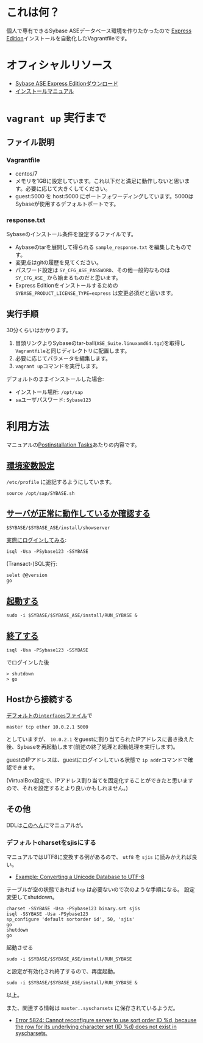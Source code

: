 # これは何？

個人で専有できるSybase ASEデータベース環境を作りたかったので
[Express Edition](http://infocenter.sybase.com/help/index.jsp?topic=/com.sybase.infocenter.dc10083.1540/doc/html/wil1317747719948.html)インストールを自動化したVagrantfileです。

# オフィシャルリソース

* [Sybase ASE Express Editionダウンロード](https://www.sap.com/cmp/syb/crm-xu15-int-asexprdm/index.html)
* [インストールマニュアル](https://help.sap.com/viewer/244b731a316a4de0ad1dd618937b0f8e/16.0.0.0/en-US/a6e667adbc2b101494d092f8b04012ba.html)

# `vagrant up` 実行まで

## ファイル説明

### Vagrantfile

* centos/7
* メモリを1GBに設定しています。これ以下だと満足に動作しないと思います。必要に応じて大きくしてください。
* guest:5000 を host:5000 にポートフォワーディングしています。5000はSybaseが使用するデフォルトポートです。

### response.txt

Sybaseのインストール条件を設定するファイルです。

* Aybaseのtarを展開して得られる `sample_response.txt` を編集したものです。
* 変更点はgitの履歴を見てください。
* パスワード設定は `SY_CFG_ASE_PASSWORD`、その他一般的なものは `SY_CFG_ASE_` から始まるものだと思います。
* Express Editionをインストールするための `SYBASE_PRODUCT_LICENSE_TYPE=express` は変更必須だと思います。

## 実行手順

30分くらいはかかります。

1. 冒頭リンクよりSybaseのtar-ball(`ASE_Suite.linuxamd64.tgz`)を取得し`Vagrantfile`と同じディレクトリに配置します。
1. 必要に応じてパラメータを編集します。
1. `vagrant up`コマンドを実行します。

デフォルトのままインストールした場合:

* インストール場所: `/opt/sap`
* `sa`ユーザパスワード: `Sybase123`

# 利用方法

マニュアルの[Postinstallation Tasks](https://help.sap.com/viewer/244b731a316a4de0ad1dd618937b0f8e/16.0.0.0/en-US/a6e8dcfbbc2b1014a59bceaf9d7f47ce.html)あたりの内容です。

## [環境変数設定](https://help.sap.com/viewer/244b731a316a4de0ad1dd618937b0f8e/16.0.0.0/en-US/a6ebdcc0bc2b1014a0f0fad105f10ae9.html)

`/etc/profile` に追記するようにしています。

    source /opt/sap/SYBASE.sh

## [サーバが正常に動作しているか確認する](https://help.sap.com/viewer/244b731a316a4de0ad1dd618937b0f8e/16.0.0.0/en-US/a6ebdcc0bc2b1014a0f0fad105f10ae9.html)

    $SYBASE/$SYBASE_ASE/install/showserver

[実際にログインしてみる](https://help.sap.com/viewer/244b731a316a4de0ad1dd618937b0f8e/16.0.0.0/en-US/a6ec23cabc2b1014a8f3bd71e198083f.html):

    isql -Usa -PSybase123 -SSYBASE


(Transact-)SQL実行:

    selet @@version
    go

## [起動する](https://help.sap.com/viewer/5343aa754dca495fb95f39ef101d5398/16.0.0.0/en-US/a7015cbcbc2b1014a900d75f844d261e.html)

    sudo -i $SYBASE/$SYBASE_ASE/install/RUN_SYBASE &

## [終了する](https://help.sap.com/viewer/5343aa754dca495fb95f39ef101d5398/16.0.0.0/en-US/a7031e19bc2b10148574acf2e6c010a6.html)

    isql -Usa -PSybase123 -SSYBASE

でログインした後

    > shutdown
    > go

## Hostから接続する

[デフォルトの`interfaces`ファイル](./interfaces)で

    master tcp ether 10.0.2.1 5000

としていますが、 `10.0.2.1` をguestに割り当てられたIPアドレスに書き換えた後、Sybaseを再起動します(前述の終了処理と起動処理を実行します)。

guestのIPアドレスは、guestにログインしている状態で `ip addr`コマンドで確認できます。

(VirtualBox設定で、IPアドレス割り当てを固定化することができたと思いますので、それを設定するとより良いかもしれません。)

## その他

DDLは[このへん](https://help.sap.com/viewer/4c45f8d627434bb19e10dd0abbb757b0/16.0.0.0/en-US/ab04bcd2bc2b101497868a1a54944a99.html)にマニュアルが。

### デフォルトcharsetをsjisにする

マニュアルではUTF8に変換する例があるので、 `utf8` を `sjis` に読みかえれば良い。

* [Example: Converting a Unicode Database to UTF-8](http://infocenter.sybase.com/help/index.jsp?topic=/com.sybase.infocenter.dc31654.1600/doc/html/san1360629218880.html)

テーブルが空の状態であれば `bcp` は必要ないので次のような手順になる。
設定変更してshutdown。

    charset -SSYBASE -Usa -PSybase123 binary.srt sjis
    isql -SSYBASE -Usa -PSybase123
    sp_configure 'default sortorder id', 50, 'sjis'
    go
    shutdown
    go

起動させる

    sudo -i $SYBASE/$SYBASE_ASE/install/RUN_SYBASE

と設定が有効化され終了するので、再度起動。

    sudo -i $SYBASE/$SYBASE_ASE/install/RUN_SYBASE &

以上。

また、関連する情報は `master..syscharsets` に保存されているようだ。

* [Error 5824: Cannot reconfigure server to use sort order ID %d, because the row for its underlying character set (ID %d) does not exist in syscharsets.](http://infocenter.sybase.com/help/index.jsp?topic=/com.sybase.infocenter.dc00729.1500/html/errMessageAdvRes/BGBBDCDB.htm)
